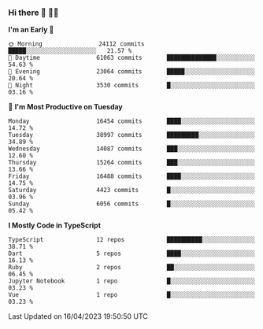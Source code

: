 ### Hi there 👋 🧑‍💻



<!--START_SECTION:waka-->
**I'm an Early 🐤** 

```text
🌞 Morning                24112 commits       █████░░░░░░░░░░░░░░░░░░░░   21.57 % 
🌆 Daytime                61063 commits       ██████████████░░░░░░░░░░░   54.63 % 
🌃 Evening                23064 commits       █████░░░░░░░░░░░░░░░░░░░░   20.64 % 
🌙 Night                  3530 commits        █░░░░░░░░░░░░░░░░░░░░░░░░   03.16 % 
```
📅 **I'm Most Productive on Tuesday** 

```text
Monday                   16454 commits       ████░░░░░░░░░░░░░░░░░░░░░   14.72 % 
Tuesday                  38997 commits       █████████░░░░░░░░░░░░░░░░   34.89 % 
Wednesday                14087 commits       ███░░░░░░░░░░░░░░░░░░░░░░   12.60 % 
Thursday                 15264 commits       ███░░░░░░░░░░░░░░░░░░░░░░   13.66 % 
Friday                   16488 commits       ████░░░░░░░░░░░░░░░░░░░░░   14.75 % 
Saturday                 4423 commits        █░░░░░░░░░░░░░░░░░░░░░░░░   03.96 % 
Sunday                   6056 commits        █░░░░░░░░░░░░░░░░░░░░░░░░   05.42 % 
```


**I Mostly Code in TypeScript** 

```text
TypeScript               12 repos            ██████████░░░░░░░░░░░░░░░   38.71 % 
Dart                     5 repos             ████░░░░░░░░░░░░░░░░░░░░░   16.13 % 
Ruby                     2 repos             ██░░░░░░░░░░░░░░░░░░░░░░░   06.45 % 
Jupyter Notebook         1 repo              █░░░░░░░░░░░░░░░░░░░░░░░░   03.23 % 
Vue                      1 repo              █░░░░░░░░░░░░░░░░░░░░░░░░   03.23 % 
```




 Last Updated on 16/04/2023 19:50:50 UTC
<!--END_SECTION:waka-->


